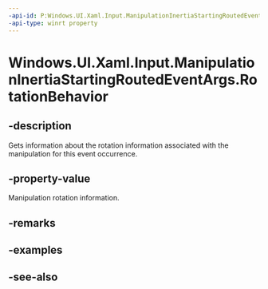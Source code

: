```yaml
---
-api-id: P:Windows.UI.Xaml.Input.ManipulationInertiaStartingRoutedEventArgs.RotationBehavior
-api-type: winrt property
---
```


<!-- Property syntax
public Windows.UI.Xaml.Input.InertiaRotationBehavior RotationBehavior { get;  set; }
-->

# Windows.UI.Xaml.Input.ManipulationInertiaStartingRoutedEventArgs.RotationBehavior

## -description
Gets information about the rotation information associated with the manipulation for this event occurrence.



## -property-value
Manipulation rotation information.

## -remarks

## -examples

## -see-also
